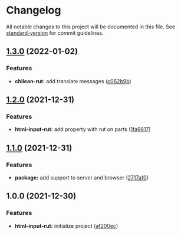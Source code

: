 # Changelog

All notable changes to this project will be documented in this file. See [standard-version](https://github.com/conventional-changelog/standard-version) for commit guidelines.

## [1.3.0](https://github.com/JonDotsoy/html-input-rut/compare/v1.2.0...v1.3.0) (2022-01-02)


### Features

* **chilean-rut:** add translate messages ([c062b9b](https://github.com/JonDotsoy/html-input-rut/commit/c062b9b567eb6ae44c985f9240e495888bcc01c9))

## [1.2.0](https://github.com/JonDotsoy/html-input-rut/compare/v1.1.0...v1.2.0) (2021-12-31)


### Features

* **html-input-rut:** add property with rut on parts ([1fa9817](https://github.com/JonDotsoy/html-input-rut/commit/1fa9817f9a86e43e624c0740654cef35805cb865))

## [1.1.0](https://github.com/JonDotsoy/html-input-rut/compare/v1.0.0...v1.1.0) (2021-12-31)


### Features

* **package:** add support to server and browser ([2717af0](https://github.com/JonDotsoy/html-input-rut/commit/2717af0bc75a94c1b1b5cbdca01b460e9b625aa4))

## 1.0.0 (2021-12-30)


### Features

* **html-input-rut:** initialize project ([af200ec](https://github.com/JonDotsoy/html-input-rut/commit/af200ecf78ddac531a3b42a11b0fc4f72f72a56a))
